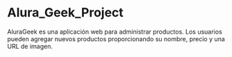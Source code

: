 # Alura_Geek_Project
AluraGeek es una aplicación web para administrar productos. Los usuarios pueden agregar nuevos productos proporcionando su nombre, precio y una URL de imagen.
